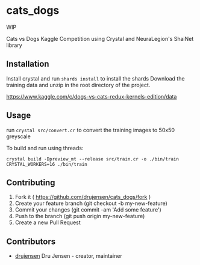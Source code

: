 # cats_dogs

WIP

Cats vs Dogs Kaggle Competition using Crystal and NeuraLegion's ShaiNet library

## Installation

Install crystal and run `shards install` to install the shards
Download the training data and unzip in the root directory of the project.

https://www.kaggle.com/c/dogs-vs-cats-redux-kernels-edition/data

## Usage

run `crystal src/convert.cr` to convert the training images to 50x50 greyscale

To build and run using threads:
```
crystal build -Dpreview_mt --release src/train.cr -o ./bin/train
CRYSTAL_WORKERS=16 ./bin/train
```

## Contributing

1. Fork it ( https://github.com/drujensen/cats_dogs/fork )
2. Create your feature branch (git checkout -b my-new-feature)
3. Commit your changes (git commit -am 'Add some feature')
4. Push to the branch (git push origin my-new-feature)
5. Create a new Pull Request

## Contributors

- [drujensen](https://github.com/drujensen) Dru Jensen - creator, maintainer
